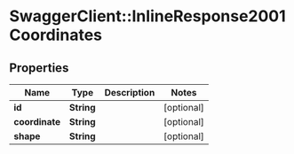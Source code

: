 # SwaggerClient::InlineResponse2001Coordinates

## Properties
Name | Type | Description | Notes
------------ | ------------- | ------------- | -------------
**id** | **String** |  | [optional] 
**coordinate** | **String** |  | [optional] 
**shape** | **String** |  | [optional] 



